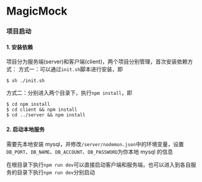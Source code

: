 # MagicMock

### 项目启动

#### 1. 安装依赖

项目分为服务端(server)和客户端(client)，两个项目分别管理，首次安装依赖方式：
方式一：可以通过`init.sh`脚本进行安装，即

```
$ sh ./init.sh
```

方式二：分别进入两个目录下，执行`npm install`，即

```
$ cd npm install
$ cd client && npm install
$ cd ../server && npm install
```

#### 2. 启动本地服务

需要先本地安装 mysql，并修改`/server/nodemon.json`中的环境变量，设置`DB_PORT`、`DB_NAME`、`DB_ACCOUNT`、`DB_PASSWORD`为你本地 mysql 的信息

在根目录下执行`npm run dev`可以直接启动客户端和服务端，也可以进入到各自服务的目录下执行`npm run dev`分别启动
